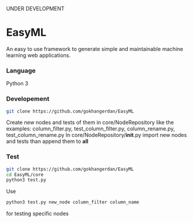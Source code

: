 UNDER DEVELOPMENT

# EasyML

An easy to use framework to generate simple and maintainable machine learning web applications.

### Language

Python 3

### Developement

```sh
git clone https://github.com/gokhangerdan/EasyML
```

Create new nodes and tests of them in core/NodeRepository like the examples: column_filter.py, test_column_filter.py, column_rename.py, test_column_rename.py
In core/NodeRepository/__init__.py import new nodes and tests than append them to __all__

### Test

```sh
git clone https://github.com/gokhangerdan/EasyML
cd EasyML/core
python3 test.py
```

Use

```sh
python3 test.py new_node column_filter column_name
```

for testing specific nodes
